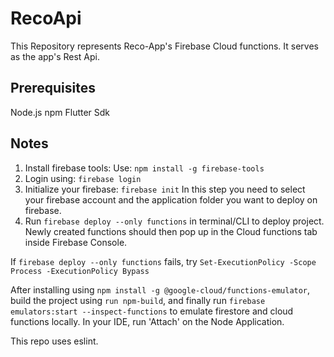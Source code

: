 # RecoApi
This Repository represents Reco-App's Firebase Cloud functions. It serves as the app's Rest Api.

## Prerequisites

Node.js
npm
Flutter Sdk

## Notes

1.  Install firebase tools: Use: ```npm install -g firebase-tools```
2. Login using: ```firebase login```
3. Initialize your firebase: ```firebase init``` In this step you need to select your firebase account and the application folder you want to deploy on firebase.
4. Run ```firebase deploy --only functions``` in terminal/CLI to deploy project. Newly created functions should then pop up in the Cloud functions tab inside Firebase Console.

If ```firebase deploy --only functions``` fails, try ```Set-ExecutionPolicy -Scope Process -ExecutionPolicy Bypass```

After installing using ```npm install -g @google-cloud/functions-emulator```,
build the project using ```run npm-build```,
and finally run ```firebase emulators:start --inspect-functions``` to emulate firestore and cloud functions locally.
In your IDE, run 'Attach' on the Node Application.

This repo uses eslint.
